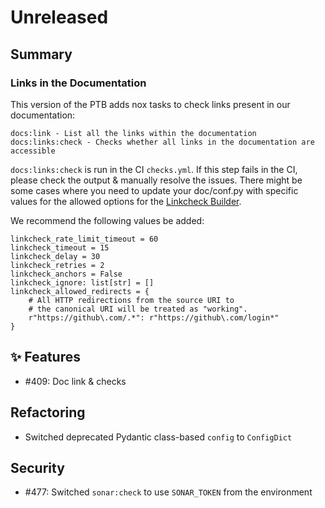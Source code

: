 # Unreleased

## Summary

### Links in the Documentation 
This version of the PTB adds nox tasks to check links present in our documentation:

    docs:link - List all the links within the documentation
    docs:links:check - Checks whether all links in the documentation are accessible

`docs:links:check` is run in the CI `checks.yml`. If this step fails in the CI,
please check the output & manually resolve the issues. There might be some cases
where you need to update your doc/conf.py with specific values for the allowed
options for the [Linkcheck Builder](https://www.sphinx-doc.org/en/master/usage/configuration.html#options-for-the-linkcheck-builder).

We recommend the following values be added:

    linkcheck_rate_limit_timeout = 60
    linkcheck_timeout = 15
    linkcheck_delay = 30
    linkcheck_retries = 2
    linkcheck_anchors = False
    linkcheck_ignore: list[str] = []
    linkcheck_allowed_redirects = {
        # All HTTP redirections from the source URI to
        # the canonical URI will be treated as "working".
        r"https://github\.com/.*": r"https://github\.com/login*"
    }

## ✨ Features
* #409: Doc link & checks

## Refactoring
* Switched deprecated Pydantic class-based `config` to `ConfigDict`

## Security
* #477: Switched `sonar:check` to use `SONAR_TOKEN` from the environment
